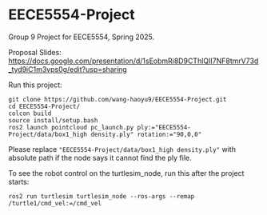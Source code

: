 # EECE5554-Project
Group 9 Project for EECE5554, Spring 2025.

Proposal Slides:
https://docs.google.com/presentation/d/1sEobmRi8D9CThlQII7NF8tmrV73d_tyd9iC1m3vps0g/edit?usp=sharing

Run this project:

```Shell
git clone https://github.com/wang-haoyu9/EECE5554-Project.git
cd EECE5554-Project/
colcon build
source install/setup.bash
ros2 launch pointcloud pc_launch.py ply:="EECE5554-Project/data/box1_high density.ply" rotation:="90,0,0"
```

Please replace `"EECE5554-Project/data/box1_high density.ply"` with absolute path if the node says it cannot find the ply file.

To see the robot control on the turtlesim_node, run this after the project starts:

```Shell
ros2 run turtlesim turtlesim_node --ros-args --remap /turtle1/cmd_vel:=/cmd_vel
```